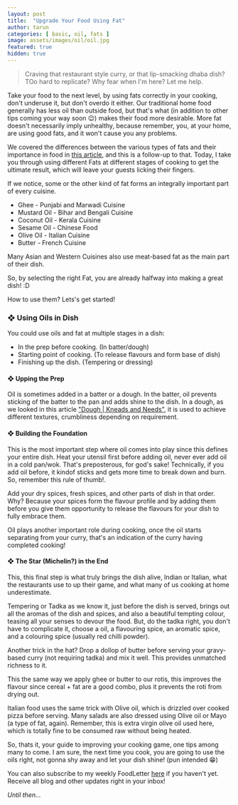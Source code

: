 ```yaml
---
layout: post
title:  "Upgrade Your Food Using Fat"
author: tarun
categories: [ basic, oil, fats ]
image: assets/images/oil/oil.jpg
featured: true
hidden: true
---
```


> Craving that restaurant style curry, or that lip-smacking dhaba dish? TOo hard to replicate? Why fear when I'm here? Let me help.

Take your food to the next level, by using fats correctly in your cooking, don't underuse it, but don't overdo it either. Our traditional home food generally has less oil than outside food, but that's what (in addition to other tips coming your way soon 😉) makes their food more desirable. More fat doesn't necessarily imply unhealthy, because remember, you, at your home, are using good fats, and it won't cause you any problems. 

We covered the differences between the various types of fats and their importance in food in <a href="https://swaad.in.net/oils_and_fats/">this article</a>, and this is a follow-up to that. 
Today, I take you through using different Fats at different stages of cooking to get the ultimate result,  which will leave your guests licking their fingers. 

If we notice, some or the other kind of fat forms an integrally important part of every cuisine. 

- Ghee        - Punjabi and Marwadi Cuisine
- Mustard Oil - Bihar and Bengali Cuisine
- Coconut Oil - Kerala Cuisine
- Sesame Oil  - Chinese Food
- Olive Oil   - Italian Cuisine
- Butter      - French Cuisine

Many Asian and Western Cuisines also use meat-based fat as the main part of their dish. 

So, by selecting the right Fat, you are already halfway into making a great dish! :D

How to use them? Lets's get started!

### ❖ Using Oils in Dish

You could use oils and fat at multiple stages in a dish:
- In the prep before cooking. (In batter/dough)
- Starting point of cooking. (To release flavours and form base of dish)
- Finishing up the dish. (Tempering or dressing)

#### ❖ Upping the Prep

Oil is sometimes added in a batter or a dough. 
In the batter, oil prevents sticking of the batter to the pan and adds shine to the dish.
In a dough, as we looked in this article <a href="https://swaad.in.net/dough/">"Dough | Kneads and Needs"</a>, it is used to achieve different textures, crumbliness depending on requirement. 

#### ❖ Building the Foundation

This is the most important step where oil comes into play since this defines your entire dish.
Heat your utensil first before adding oil, never ever add oil in a cold pan/wok. That's preposterous, for god's sake! Technically, if you add oil before, it kindof sticks and gets more time to break down and burn. So, remember this rule of thumb!. 

Add your dry spices, fresh spices, and other parts of dish in that order. Why? Because your spices form the flavour profile and by adding them before you give them opportunity to release the flavours for your dish to fully embrace them. 

Oil plays another important role during cooking, once the oil starts separating from your curry, that's an indication of the curry having completed cooking!

#### ❖ The Star (Michelin?) in the End

This, this final step is what truly brings the dish alive, Indian or Italian, what the restaurants use to up their game, and what many of us cooking at home underestimate. 

Tempering or Tadka as we know it, just before the dish is served, brings out all the aromas of the dish and spices, and also a beautiful tempting colour, teasing all your senses to devour the food. But, do the tadka right, you don't have to complicate it, choose a oil, a flavouring spice, an aromatic spice, and a colouring spice (usually red chilli powder).

Another trick in the hat? Drop a dollop of butter before serving your gravy-based curry (not requiring tadka) and mix it well. This provides unmatched richness to it. 

This the same way we apply ghee or butter to our rotis, this improves the flavour since cereal + fat are a good combo, plus it prevents the roti from drying out. 

Italian food uses the same trick with Olive oil, which is drizzled over cooked pizza before serving. Many salads are also dressed using Olive oil or Mayo (a type of fat, again). Remember, this is extra virgin olive oil used here, which is totally fine to be consumed raw without being heated. 


So, thats it, your guide to improving your cooking game, one tips among many to come. I am sure, the next time you cook, you are going to use the oils right, not gonna shy away and let your dish shine! (pun intended 😁)

You can also subscribe to my weekly FoodLetter <a href="https://swaad.in.net/subscribe">here</a> if you haven't yet. Receive all blog and other updates right in your inbox!

*Until then...*
